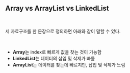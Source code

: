 ## Array vs ArrayList vs LinkedList

<br>

세 자료구조를 한 문장으로 정의하면 아래와 같이 말할 수 있다.

<br>

- **Array**는 index로 빠르게 값을 찾는 것이 가능함
- **LinkedList**는 데이터의 삽입 및 삭제가 빠름
- **ArrayList**는 데이터를 찾는데 빠르지만, 삽입 및 삭제가 느림

<br>



<br>

